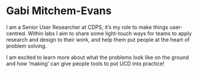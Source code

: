 # **Gabi Mitchem-Evans**

I am a Senior User Researcher at CDPS, it’s my role to make things user-centred. Within labs I aim to share some light-touch ways for teams to apply research and design to their work, and help them put people at the heart of problem solving. 

I am excited to learn more about what the problems look like on the ground and how ‘making’ can give people tools to put UCD into practice! 

[Twitter]: (http://Twitter.com/gabim_e) 
